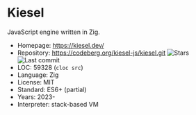 # Kiesel

JavaScript engine written in Zig.

* Homepage:    https://kiesel.dev/
* Repository:  https://codeberg.org/kiesel-js/kiesel.git <span class="shields"><img src="https://img.shields.io/gitea/stars/kiesel-js/kiesel?label=&style=flat-square&gitea_url=https://codeberg.org" alt="Stars" title="Stars"><img src="https://img.shields.io/gitea/last-commit/kiesel-js/kiesel?label=&style=flat-square&gitea_url=https://codeberg.org" alt="Last commit" title="Last commit"></span>
* LOC:         59328 (`cloc src`)
* Language:    Zig
* License:     MIT
* Standard:    ES6+ (partial)
* Years:       2023-
* Interpreter: stack-based VM

